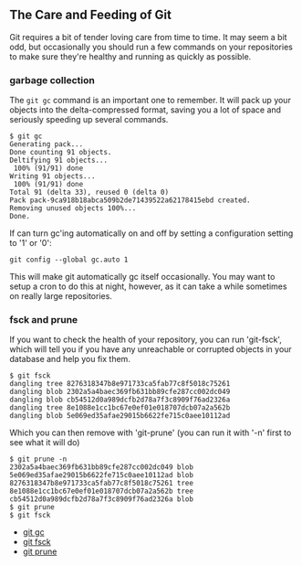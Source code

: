 <!--
SPDX-FileCopyrightText: 2008 Scott Chacon <schacon@gmail.com>
SPDX-FileCopyrightText: 2023 Richard Soderberg <rsoderberg@gmail.com>

SPDX-License-Identifier: CC-BY-SA-3.0
-->

## The Care and Feeding of Git

Git requires a bit of tender loving care from time to time.
It may seem a bit odd,
but occasionally you should run a few commands on your repositories
to make sure they're healthy and running as quickly as possible.

### garbage collection

The `git gc` command is an important one to remember.
It will pack up your objects into the delta-compressed format,
saving you a lot of space and seriously speeding up several commands.

```shell
$ git gc
Generating pack...
Done counting 91 objects.
Deltifying 91 objects...
 100% (91/91) done
Writing 91 objects...
 100% (91/91) done
Total 91 (delta 33), reused 0 (delta 0)
Pack pack-9ca918b18abca509b2de71439522a62178415ebd created.
Removing unused objects 100%...
Done.
```

If can turn gc'ing automatically on and off
by setting a configuration setting to '1' or '0':

```shell
git config --global gc.auto 1
```

This will make git automatically gc itself occasionally.
You may want to setup a cron to do this at night,
however,
as it can take a while sometimes on really large repositories.

### fsck and prune

If you want to check the health of your repository,
you can run 'git-fsck',
which will tell you if you have any unreachable
or corrupted objects in your database
and help you fix them.

```shell
$ git fsck
dangling tree 8276318347b8e971733ca5fab77c8f5018c75261
dangling blob 2302a5a4baec369fb631bb89cfe287cc002dc049
dangling blob cb54512d0a989dcfb2d78a7f3c8909f76ad2326a
dangling tree 8e1088e1cc1bc67e0ef01e018707dcb07a2a562b
dangling blob 5e069ed35afae29015b6622fe715c0aee10112ad
```

Which you can then remove with 'git-prune'
(you can run it with '-n' first to see what it will do)

```shell
$ git prune -n
2302a5a4baec369fb631bb89cfe287cc002dc049 blob
5e069ed35afae29015b6622fe715c0aee10112ad blob
8276318347b8e971733ca5fab77c8f5018c75261 tree
8e1088e1cc1bc67e0ef01e018707dcb07a2a562b tree
cb54512d0a989dcfb2d78a7f3c8909f76ad2326a blob
$ git prune
$ git fsck
```

- [git gc](https://www.kernel.org/pub/software/scm/git/docs/git-gc.html)
- [git fsck](https://www.kernel.org/pub/software/scm/git/docs/git-fsck.html)
- [git prune](https://www.kernel.org/pub/software/scm/git/docs/git-prune.html)
